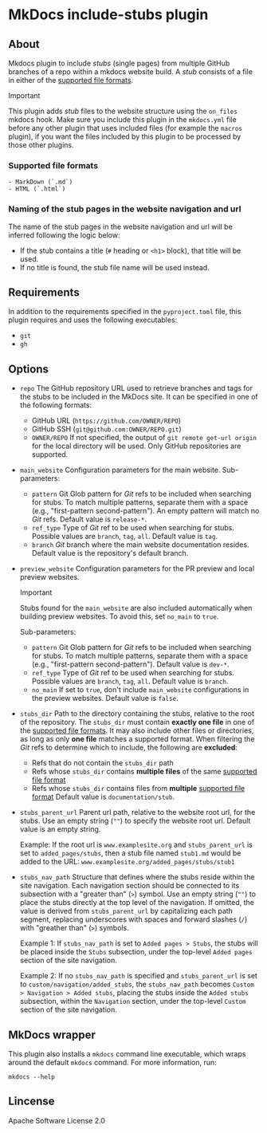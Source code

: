 # MkDocs include-stubs plugin

## About
Mkdocs plugin to include _stubs_ (single pages) from multiple GitHub branches of a repo within a mkdocs website build.
A _stub_ consists of a file in either of the [supported file formats](#supported_file_formats).

> [!IMPORTANT]
> This plugin adds _stub_ files to the website structure using the `on_files` mkdocs hook.
> Make sure you include this plugin in the `mkdocs.yml` file before any other plugin that uses included files (for example the `macros` plugin), if you want the files included by this plugin to be processed by those other plugins.

### Supported file formats
    - MarkDown (`.md`)
    - HTML (`.html`)

### Naming of the stub pages in the website navigation and url
The name of the stub pages in the website navigation and url will be inferred following the logic below:
- If the stub contains a title (`#` heading or `<h1>` block), that title will be used.
- If no title is found, the stub file name will be used instead.

## Requirements
In addition to the requirements specified in the `pyproject.toml` file, this plugin requires and uses the following executables:
- `git`
- `gh`

## Options
- `repo`
    The GitHub repository URL used to retrieve branches and tags for the stubs to be included in the MkDocs site.
    It can be specified in one of the following formats:
    - GitHub URL (`https://github.com/OWNER/REPO`) 
    - GitHub SSH (`git@github.com:OWNER/REPO.git`)
    - `OWNER/REPO`
    If not specified, the output of `git remote get-url origin` for the local directory will be used.
    Only GitHub repositories are supported.
- `main_website`
    Configuration parameters for the main website.
    Sub-parameters:
    - `pattern`
        Git Glob pattern for _Git_ refs to be included when searching for stubs.
        To match multiple patterns, separate them with a space (e.g., "first-pattern second-pattern").
        An empty pattern will match no _Git_ refs.
        Default value is `release-*`.
    - `ref_type`
        Type of _Git_ ref to be used when searching for stubs.
        Possible values are `branch`, `tag`, `all`.
        Default value is `tag`.
    - `branch`
        _Git_ branch where the main website documentation resides.
        Default value is the repository's default branch.
- `preview_website`
    Configuration parameters for the PR preview and local preview websites.
    
    > [!IMPORTANT]
    > Stubs found for the `main_website` are also included automatically when building preview websites. To avoid this, set `no_main` to `true`.
    
    Sub-parameters:
    - `pattern`
        Git Glob pattern for _Git_ refs to be included when searching for stubs.
        To match multiple patterns, separate them with a space (e.g., "first-pattern second-pattern").
        Default value is `dev-*`.
    - `ref_type`
        Type of _Git_ ref to be used when searching for stubs.
        Possible values are `branch`, `tag`, `all`.
        Default value is `branch`.
    - `no_main`
        If set to `true`, don't include `main_website` configurations in the preview websites.
        Default value is `false`.
- `stubs_dir`
    Path to the directory containing the stubs, relative to the root of the repository.
    The `stubs_dir` must contain  **exactly one file** in one of the [supported file formats](#supported_file_formats). It may also include other files or directories, as long as only **one file** matches a supported format.
    When filtering the _Git_ refs to determine which to include, the following are **excluded**:
    - Refs that do not contain the `stubs_dir` path
    - Refs whose `stubs_dir` contains **multiple files** of the same [supported file format](#supported_file_formats)
    - Refs whose `stubs_dir` contains files from **multiple** [supported file format](#supported_file_formats)
    Default value is `documentation/stub`.
- `stubs_parent_url`
    Parent url path, relative to the website root url, for the stubs.
    Use an empty string (`""`) to specify the website root url.
    Default value is an empty string.
    
    Example: 
    If the root url is `www.examplesite.org` and `stubs_parent_url` is set to `added_pages/stubs`, then a stub file named `stub1.md` would be added to the URL: `www.examplesite.org/added_pages/stubs/stub1`
- `stubs_nav_path`
    Structure that defines where the stubs reside within the site navigation.
    Each navigation section should be connected to its subsection with a "greater than" (`>`) symbol.
    Use an empty string (`""`) to place the stubs directly at the top level of the navigation.
    If omitted, the value is derived from `stubs_parent_url` by capitalizing each path segment, replacing underscores with spaces and forward slashes (`/`) with "greather than" (`>`) symbols.

    Example 1:
    If `stubs_nav_path` is set to `Added pages > Stubs`, the stubs will be placed inside the `Stubs` subsection, under the top-level `Added pages` section of the site navigation.

    Example 2:
    If no `stubs_nav_path` is specified and `stubs_parent_url` is set to `custom/navigation/added_stubs`, the `stubs_nav_path` becomes `Custom > Navigation > Added stubs`, placing the stubs inside the `Added stubs` subsection, within the `Navigation` section, under the top-level `Custom` section of the site navigation.

## MkDocs wrapper
This plugin also installs a `mkdocs` command line executable, which wraps around the default `mkdocs` command.
For more information, run:
```
mkdocs --help
```

## Lincense
Apache Software License 2.0